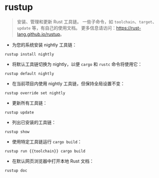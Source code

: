 # rustup

> 安装、管理和更新 Rust 工具链。
> 一些子命令，如 `toolchain`、`target`、`update` 等，有自己的使用文档。
> 更多信息请访问：<https://rust-lang.github.io/rustup>。

- 为您的系统安装 nightly 工具链：

`rustup install nightly`

- 将默认工具链切换为 nightly，以便 `cargo` 和 `rustc` 命令将使用它：

`rustup default nightly`

- 在当前项目内使用 nightly 工具链，但保持全局设置不变：

`rustup override set nightly`

- 更新所有工具链：

`rustup update`

- 列出已安装的工具链：

`rustup show`

- 使用特定工具链运行 `cargo build`：

`rustup run {{toolchain}} cargo build`

- 在默认网页浏览器中打开本地 Rust 文档：

`rustup doc`